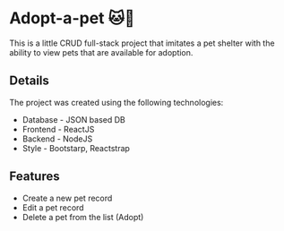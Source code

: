# Adopt-a-pet 🐱🐶
This is a little CRUD full-stack project that imitates a pet shelter with the ability to view pets that are available for adoption.

## Details
The project was created using the following technologies:
- Database - JSON based DB
- Frontend - ReactJS
- Backend - NodeJS
- Style - Bootstarp, Reactstrap

## Features
- Create a  new pet record
- Edit a pet record
- Delete a pet from the list (Adopt)